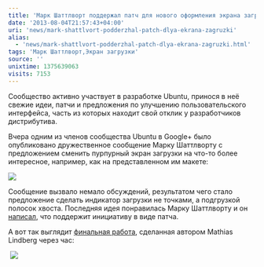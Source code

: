 ```yaml
---
title: 'Марк Шаттлворт поддержал патч для нового оформления экрана загрузки'
date: '2013-08-04T21:57:43+04:00'
uri: 'news/mark-shattlvort-podderzhal-patch-dlya-ekrana-zagruzki'
alias: 
  - 'news/mark-shattlvort-podderzhal-patch-dlya-ekrana-zagruzki.html'
tags: 'Марк Шаттлворт,Экран загрузки'
source: ''
unixtime: 1375639063
visits: 7153
---
```

Сообщество активно участвует в разработке Ubuntu, принося в неё свежие идеи, патчи и предложения по улучшению пользовательского интерфейса, часть из которых находит свой отклик у разработчиков дистрибутива.

Вчера одним из членов сообщества Ubuntu в Google+ было опубликовано дружественное сообщение Марку Шаттлворту с предложением сменить пурпурный экран загрузки на что-то более интересное, например, как на представленном им макете:

![](img/2013/08/04/21-00/raring-2.jpg)

Сообщение вызвало немало обсуждений, результатом чего стало предложение сделать индикатор загрузки не точками, а подгрузкой полосок хвоста. Последняя идея понравилась Марку Шаттлворту и он [написал](https://plus.google.com/114762164224008090488/posts/3TZmij51GeV), что поддержит инициативу в виде патча.

А вот так выглядит [финальная работа](https://plus.google.com/114762164224008090488/posts/ex4tNv2KWSW), сделанная автором Mathias Lindberg через час:

 ![](img/2013/08/04/21-00/raring.jpg)
